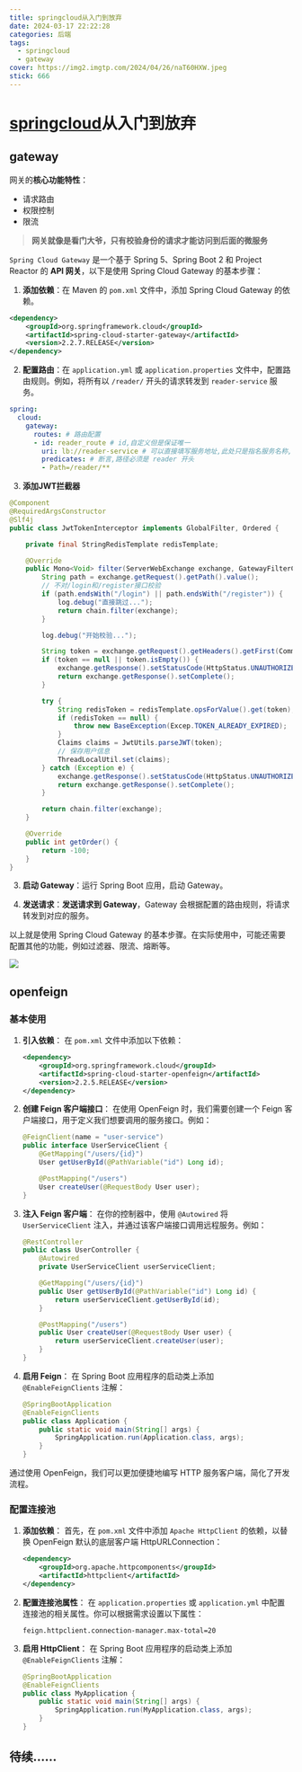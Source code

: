 ```yaml
---
title: springcloud从入门到放弃
date: 2024-03-17 22:22:28
categories: 后端
tags: 
  - springcloud
  - gateway
cover: https://img2.imgtp.com/2024/04/26/naT60HXW.jpeg
stick: 666
---
```


# [springcloud](https://sca.aliyun.com/zh-cn/)从入门到放弃

## gateway

网关的**核心功能特性**：

- 请求路由
- 权限控制
- 限流

> **网关就像是看门大爷，只有校验身份的请求才能访问到后面的微服务**

`Spring Cloud Gateway` 是一个基于 Spring 5、Spring Boot 2 和 Project Reactor 的 **API 网关**，以下是使用 Spring Cloud Gateway 的基本步骤：

1. **添加依赖**：在 Maven 的 `pom.xml` 文件中，添加 Spring Cloud Gateway 的依赖。

```xml
<dependency>
    <groupId>org.springframework.cloud</groupId>
    <artifactId>spring-cloud-starter-gateway</artifactId>
    <version>2.2.7.RELEASE</version>
</dependency>
```

2. **配置路由**：在 `application.yml` 或 `application.properties` 文件中，配置路由规则。例如，将所有以 `/reader/` 开头的请求转发到 `reader-service` 服务。

```yaml
spring:
  cloud:
    gateway:
      routes: # 路由配置
      - id: reader_route # id,自定义但是保证唯一
        uri: lb://reader-service # 可以直接填写服务地址,此处只是指名服务名称,可以实现负载均衡,lb即loadbalance
        predicates: # 断言,路径必须是 reader 开头
        - Path=/reader/**
```

3. **添加JWT拦截器**

```java
@Component
@RequiredArgsConstructor
@Slf4j
public class JwtTokenInterceptor implements GlobalFilter, Ordered {

    private final StringRedisTemplate redisTemplate;

    @Override
    public Mono<Void> filter(ServerWebExchange exchange, GatewayFilterChain chain) {
        String path = exchange.getRequest().getPath().value();
        // 不对/login和/register接口校验
        if (path.endsWith("/login") || path.endsWith("/register")) {
            log.debug("直接跳过...");
            return chain.filter(exchange);
        }

        log.debug("开始校验...");

        String token = exchange.getRequest().getHeaders().getFirst(Common.TOKEN);
        if (token == null || token.isEmpty()) {
            exchange.getResponse().setStatusCode(HttpStatus.UNAUTHORIZED);
            return exchange.getResponse().setComplete();
        }

        try {
            String redisToken = redisTemplate.opsForValue().get(token);
            if (redisToken == null) {
                throw new BaseException(Excep.TOKEN_ALREADY_EXPIRED);
            }
            Claims claims = JwtUtils.parseJWT(token);
            // 保存用户信息
            ThreadLocalUtil.set(claims);
        } catch (Exception e) {
            exchange.getResponse().setStatusCode(HttpStatus.UNAUTHORIZED);
            return exchange.getResponse().setComplete();
        }

        return chain.filter(exchange);
    }

    @Override
    public int getOrder() {
        return -100;
    }
}
```

3. **启动 Gateway**：运行 Spring Boot 应用，启动 Gateway。

4. **发送请求**：**发送请求到 Gateway**，Gateway 会根据配置的路由规则，将请求转发到对应的服务。

以上就是使用 Spring Cloud Gateway 的基本步骤。在实际使用中，可能还需要配置其他的功能，例如过滤器、限流、熔断等。

![](https://camo.githubusercontent.com/f50234cb9f1be4beead6b35d3f6ec558561a79c263728818838447aa56cb5401/68747470733a2f2f63646e2e6a7364656c6976722e6e65742f67682f73756e3032323553554e2f73756e3032323553554e2f6173736574732f696d616765732f68722e676966)

## openfeign

### 基本使用

1. **引入依赖**： 在 `pom.xml` 文件中添加以下依赖：

   ```xml
   <dependency>
       <groupId>org.springframework.cloud</groupId>
       <artifactId>spring-cloud-starter-openfeign</artifactId>
       <version>2.2.5.RELEASE</version>
   </dependency>
   ```

2. **创建 Feign 客户端接口**： 在使用 OpenFeign 时，我们需要创建一个 Feign 客户端接口，用于定义我们想要调用的服务接口。例如：

   ```java
   @FeignClient(name = "user-service")
   public interface UserServiceClient {
       @GetMapping("/users/{id}")
       User getUserById(@PathVariable("id") Long id);
   
       @PostMapping("/users")
       User createUser(@RequestBody User user);
   }
   ```

3. **注入 Feign 客户端**： 在你的控制器中，使用 `@Autowired` 将 `UserServiceClient` 注入，并通过该客户端接口调用远程服务。例如：

   ```java
   @RestController
   public class UserController {
       @Autowired
       private UserServiceClient userServiceClient;
   
       @GetMapping("/users/{id}")
       public User getUserById(@PathVariable("id") Long id) {
           return userServiceClient.getUserById(id);
       }
   
       @PostMapping("/users")
       public User createUser(@RequestBody User user) {
           return userServiceClient.createUser(user);
       }
   }
   ```

4. **启用 Feign**： 在 Spring Boot 应用程序的启动类上添加 `@EnableFeignClients` 注解：

   ```java
   @SpringBootApplication
   @EnableFeignClients
   public class Application {
       public static void main(String[] args) {
           SpringApplication.run(Application.class, args);
       }
   }
   ```

通过使用 OpenFeign，我们可以更加便捷地编写 HTTP 服务客户端，简化了开发流程。



### 配置连接池

1. **添加依赖**： 首先，在 `pom.xml` 文件中添加 `Apache HttpClient` 的依赖，以替换 OpenFeign 默认的底层客户端 HttpURLConnection：

   ```xml
   <dependency>
       <groupId>org.apache.httpcomponents</groupId>
       <artifactId>httpclient</artifactId>
   </dependency>
   ```

2. **配置连接池属性**： 在 `application.properties` 或 `application.yml` 中配置连接池的相关属性。你可以根据需求设置以下属性：

   ```properties
   feign.httpclient.connection-manager.max-total=20
   ```

3. **启用 HttpClient**： 在 Spring Boot 应用程序的启动类上添加 `@EnableFeignClients` 注解：

   ```java
   @SpringBootApplication
   @EnableFeignClients
   public class MyApplication {
       public static void main(String[] args) {
           SpringApplication.run(MyApplication.class, args);
       }
   }
   ```

## 待续……
